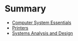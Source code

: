 # Summary

* [Computer System Essentials](cse/README.md)
* [Printers](cse/printers/README.md)
* [Systems Analysis and Design](sad/README.md)
